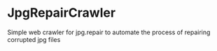 # JpgRepairCrawler
Simple web crawler for jpg.repair to automate the process of repairing corrupted jpg files
